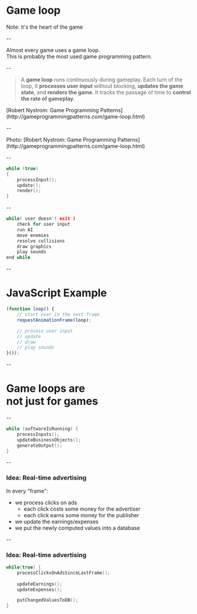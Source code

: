 # Game loop


Note: it's the heart of the game

--

Almost every game uses a game loop.<br>This is probably the most used game programming pattern.

--

> A **game loop** runs continuously during gameplay.
> Each turn of the loop, it **processes user input** without blocking, **updates the game state**, and **renders the game**.
> It tracks the passage of time to **control the rate of gameplay**.

<div class="attribution">[Robert Nystrom: Game Programming Patterns](http://gameprogrammingpatterns.com/game-loop.html)</div>

--

<img data-src="images/game-loop-simple.png" class="stretch">

<div class="attribution">Photo: [Robert Nystrom: Game Programming Patterns](http://gameprogrammingpatterns.com/game-loop.html)</div>

--

```C
while (true)
{
    processInput();
    update();
    render();
}
```

--

```C
while( user doesn't exit )
    check for user input
    run AI
    move enemies
    resolve collisions
    draw graphics
    play sounds
end while
```

--

# JavaScript Example

```JavaScript
(function loop() {
    // start over in the next frame
    requestAnimationFrame(loop);

    // process user input
    // update
    // draw    
    // play sounds
}());
```

--

# Game loops are<br>not just for games

--

```C
while (softwareIsRunning) {
    processInputs();
    updateBusinessObjects();
    generateOutput();
}
```

--

### Idea: Real-time advertising

In every "frame":
- we process clicks on ads
    - each click costs some money for the advertiser
    - each click earns some money for the publisher
- we update the earnings/expenses
- we put the newly computed values into a database

--

### Idea: Real-time advertising

```C
while(true) {
    processClicksOnAdsSinceLastFrame();
    
    updateEarnings();
    updateExpenses();

    putChangedValuesToDB();
}
```
